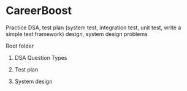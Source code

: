 # CareerBoost
Practice DSA, test plan (system test, integration test, unit test, write a simple test framework) design, system design problems


Root folder
1. DSA
 Question Types

2. Test plan

3. System design